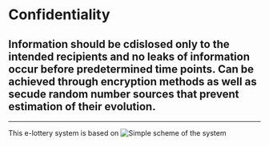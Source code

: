 # Confidentiality 
## Information should be cdislosed only to the intended recipients and no leaks of information occur before predetermined time points. Can be achieved through encryption methods as well as secude random number sources that prevent estimation of their evolution.
----
This e-lottery system is based on 
![Simple scheme of the system](https://github.com/CandOpSec/IncidentResponsePlan/tree/master/docs/e-lottery-requirements/confidentiality/assets/simple_scheme.png)